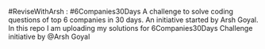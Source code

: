 #ReviseWithArsh : #6Companies30Days
A challenge to solve coding questions of top 6 companies in 30 days. An initiative started by Arsh Goyal. 
In this repo I am uploading my solutions for 6Companies30Days Challenge initiative by @Arsh Goyal
